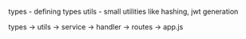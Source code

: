 types - defining types 
utils - small utilities like hashing, jwt generation

types -> utils -> service -> handler -> routes -> app.js